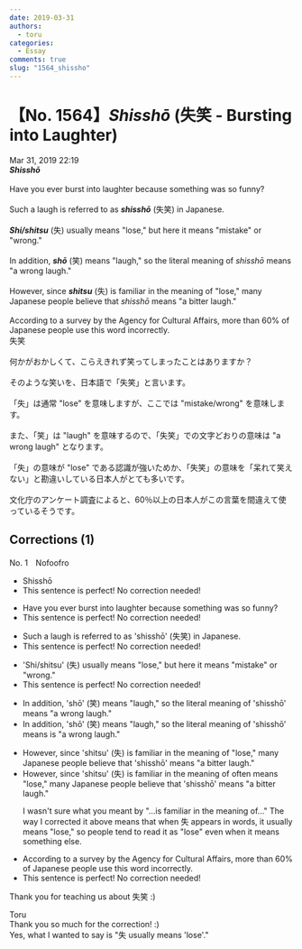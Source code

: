 ```yaml
---
date: 2019-03-31
authors:
  - toru
categories:
  - Essay
comments: true
slug: "1564_shissho"
---
```


# 【No. 1564】<strong><em>Shisshō</em></strong> (失笑 - Bursting into Laughter)
<div class="date">Mar 31, 2019 22:19</div>
<div id="post"><div id="body_show_ori">
<strong><em>Shisshō</em></strong><br/><br/>Have you ever burst into laughter because something was so funny?<br/><br/>Such a laugh is referred to as <strong><em>shisshō</em></strong> (失笑) in Japanese.<br/><br/><strong><em>Shi/shitsu</em></strong> (失) usually means "lose," but here it means "mistake" or "wrong."<br/><br/>In addition, <strong><em>shō</em></strong> (笑) means "laugh," so the literal meaning of <em>shisshō</em> means "a wrong laugh."<br/><br/>However, since <strong><em>shitsu</em></strong> (失) is familiar in the meaning of "lose," many Japanese people believe that <em>shisshō</em> means "a bitter laugh."<br/><br/>According to a survey by the Agency for Cultural Affairs, more than 60% of Japanese people use this word incorrectly.
</div></div>

<!-- more -->

<div id="post_ja"><div id="body_show_mo">
失笑<br/><br/>何かがおかしくて、こらえきれず笑ってしまったことはありますか？<br/><br/>そのような笑いを、日本語で「失笑」と言います。<br/><br/>「失」は通常 "lose" を意味しますが、ここでは "mistake/wrong" を意味します。<br/><br/>また、「笑」は "laugh" を意味するので、「失笑」での文字どおりの意味は "a wrong laugh" となります。<br/><br/>「失」の意味が "lose" である認識が強いためか、「失笑」の意味を「呆れて笑えない」と勘違いしている日本人がとても多いです。<br/><br/>文化庁のアンケート調査によると、60％以上の日本人がこの言葉を間違えて使っているそうです。
</div></div>

## Corrections (1)
<div id="block"><div class="first_name"> No. 1　<span class="just_name">Nofoofro</span></div><div id="block2">
<ul class="correction_field">
<li class="incorrect">Shisshō</li>
<li class="corrected perfect">This sentence is perfect! No correction needed!</li>
</ul>
<ul class="correction_field">
<li class="incorrect">Have you ever burst into laughter because something was so funny?</li>
<li class="corrected perfect">This sentence is perfect! No correction needed!</li>
</ul>
<ul class="correction_field">
<li class="incorrect">Such a laugh is referred to as 'shisshō' (失笑) in Japanese.</li>
<li class="corrected perfect">This sentence is perfect! No correction needed!</li>
</ul>
<ul class="correction_field">
<li class="incorrect">'Shi/shitsu' (失) usually means "lose," but here it means "mistake" or "wrong."</li>
<li class="corrected perfect">This sentence is perfect! No correction needed!</li>
</ul>
<ul class="correction_field">
<li class="incorrect">In addition, 'shō' (笑) means "laugh," so the literal meaning of 'shisshō' means "a wrong laugh."</li>
<li class="corrected correct">
In addition, 'shō' (笑) means "laugh," so the literal meaning of 'shisshō' <span class="sline">means</span> <span class="f_blue">is</span> "a wrong laugh."
</li>
</ul>
<ul class="correction_field">
<li class="incorrect">However, since 'shitsu' (失) is familiar in the meaning of "lose," many Japanese people believe that 'shisshō' means "a bitter laugh."</li>
<li class="corrected correct">
However, since 'shitsu' (失) <span class="sline">is familiar in the meaning of</span><span class="f_blue"> often means</span> "lose," many Japanese people believe that 'shisshō' means "a bitter laugh."
<p class="correction_comment">I wasn't sure what you meant by "...is familiar in the meaning of..." The way I corrected it above means that when 失 appears in words, it usually means "lose," so people tend to read it as "lose" even when it means something else.</p>
</li>
</ul>
<ul class="correction_field">
<li class="incorrect">According to a survey by the Agency for Cultural Affairs, more than 60% of Japanese people use this word incorrectly.</li>
<li class="corrected perfect">This sentence is perfect! No correction needed!</li>
</ul>
<p class="comment_small">
 Thank you for teaching us about 失笑 :)
</p>

</div><div class="name"><span class="just_name">Toru</span><br>
Thank you so much for the correction! :)<br/>Yes, what I wanted to say is "失 usually means 'lose'."
</div>
</div>
